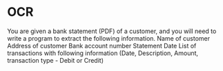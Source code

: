 # OCR

You are given a bank statement (PDF) of a customer, and you will need to write a program to extract the following information.
Name of customer
Address of customer
Bank account number
Statement Date
List of transactions with following information (Date, Description, Amount, transaction type - Debit or Credit)
